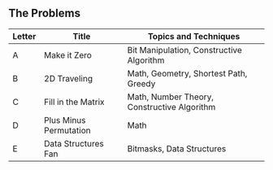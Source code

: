 ## The Problems

|  Letter | Title                     | Topics and Techniques                          |
|---------|---------------------------|-----------------------------|
|  A | Make it Zero           | Bit Manipulation, Constructive Algorithm                      |
|  B | 2D Traveling           | Math, Geometry, Shortest Path, Greedy          |
|  C | Fill in the Matrix       |Math, Number Theory,  Constructive Algorithm        |
|  D | Plus Minus Permutation        |Math      |
|  E | Data Structures Fan       |Bitmasks, Data Structures      |
